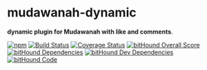 # mudawanah-dynamic

**dynamic plugin for Mudawanah with like and comments**.

[![npm](https://img.shields.io/npm/v/mudawanah-dynamic.svg)](https://www.npmjs.com/package/mudawanah-dynamic)
[![Build Status](https://travis-ci.org/RagibHasin/mudawanah-dynamic.svg?branch=master)](https://travis-ci.org/RagibHasin/mudawanah-dynamic)
[![Coverage Status](https://coveralls.io/repos/github/RagibHasin/mudawanah-dynamic/badge.svg?branch=master)](https://coveralls.io/github/RagibHasin/mudawanah-dynamic?branch=master)
[![bitHound Overall Score](https://www.bithound.io/github/RagibHasin/mudawanah-dynamic/badges/score.svg)](https://www.bithound.io/github/RagibHasin/mudawanah-dynamic)
[![bitHound Dependencies](https://www.bithound.io/github/RagibHasin/mudawanah-dynamic/badges/dependencies.svg)](https://www.bithound.io/github/RagibHasin/mudawanah-dynamic/master/dependencies/npm)
[![bitHound Dev Dependencies](https://www.bithound.io/github/RagibHasin/mudawanah-dynamic/badges/devDependencies.svg)](https://www.bithound.io/github/RagibHasin/mudawanah-dynamic/master/dependencies/npm)
[![bitHound Code](https://www.bithound.io/github/RagibHasin/mudawanah-dynamic/badges/code.svg)](https://www.bithound.io/github/RagibHasin/mudawanah-dynamic)

